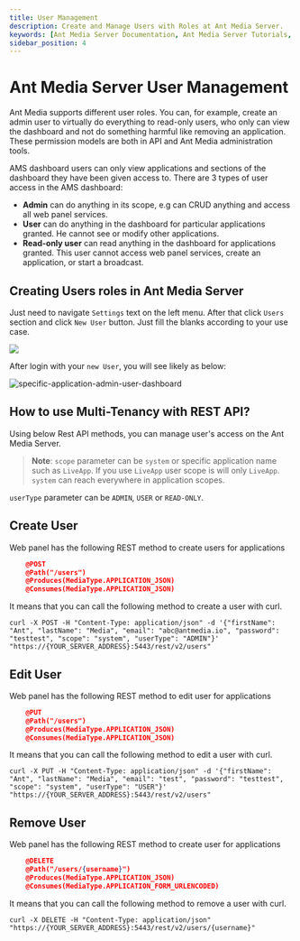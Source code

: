 ```yaml
---
title: User Management
description: Create and Manage Users with Roles at Ant Media Server. 
keywords: [Ant Media Server Documentation, Ant Media Server Tutorials, User Management, Create and Manage Users with Roles]
sidebar_position: 4
---
```


# Ant Media Server User Management

Ant Media supports different user roles. You can, for example, create an admin user to virtually do everything to read-only users, who only can view the dashboard and not do something harmful like removing an application. These permission models are both in API and Ant Media administration tools.

AMS dashboard users can only view applications and sections of the dashboard they have been given access to. There are 3 types of user access in the AMS dashboard:

*   **Admin** can do anything in its scope, e.g can CRUD anything and access all web panel services.
*   **User** can do anything in the dashboard for particular applications granted. He cannot see or modify other applications.
*   **Read-only user** can read anything in the dashboard for applications granted. This user cannot access web panel services, create an application, or start a broadcast.

Creating Users roles in Ant Media Server
----------------------------------------

Just need to navigate `Settings` text on the left menu. After that click `Users` section and click `New User` button. Just fill the blanks according to your use case.

![](@site/static/img/get-started/user-management/user-management.png)

After login with your `new User`, you will see likely as below:

![specific-application-admin-user-dashboard](https://antmedia.io/wp-content/uploads/2022/02/specific-application-admin-user-dashboard.png)

How to use Multi-Tenancy with REST API?
---------------------------------------

Using below Rest API methods, you can manage user's access on the Ant Media Server.

> **Note**: `scope` parameter can be `system` or specific application name such as `LiveApp`. If you use `LiveApp` user scope is will only `LiveApp`. `system` can reach everywhere in application scopes.

`userType` parameter can be `ADMIN`, `USER` or `READ-ONLY`.

## Create User

Web panel has the following REST method to create users for applications

```json
    @POST
    @Path("/users")
    @Produces(MediaType.APPLICATION_JSON)
    @Consumes(MediaType.APPLICATION_JSON)
```  

It means that you can call the following method to create a user with curl.

```
curl -X POST -H "Content-Type: application/json" -d '{"firstName": "Ant", "lastName": "Media", "email": "abc@antmedia.io", "password": "testtest", "scope": "system", "userType": "ADMIN"}'  "https://{YOUR_SERVER_ADDRESS}:5443/rest/v2/users"
```
    

## Edit User

Web panel has the following REST method to edit user for applications

```json
    @PUT
    @Path("/users")
    @Produces(MediaType.APPLICATION_JSON)
    @Consumes(MediaType.APPLICATION_JSON)
```

It means that you can call the following method to edit a user with curl.

```
curl -X PUT -H "Content-Type: application/json" -d '{"firstName": "Ant", "lastName": "Media", "email": "test", "password": "testtest", "scope": "system", "userType": "USER"}'  "https://{YOUR_SERVER_ADDRESS}:5443/rest/v2/users"
```

## Remove User

Web panel has the following REST method to create user for applications

```json
    @DELETE
    @Path("/users/{username}")
    @Produces(MediaType.APPLICATION_JSON)
    @Consumes(MediaType.APPLICATION_FORM_URLENCODED)
```

It means that you can call the following method to remove a user with curl.
```
curl -X DELETE -H "Content-Type: application/json" "https://{YOUR_SERVER_ADDRESS}:5443/rest/v2/users/{username}"
```
